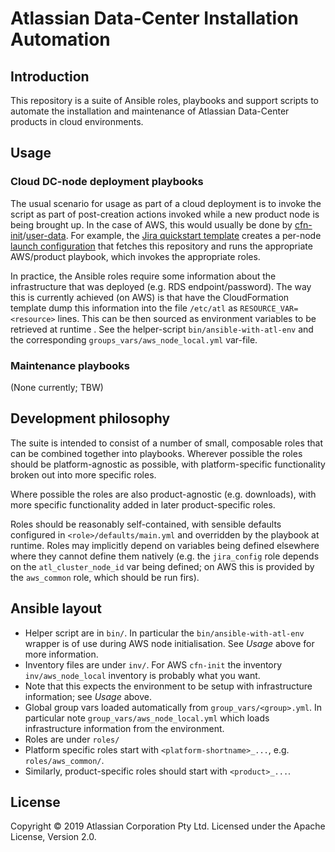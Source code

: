 
# Atlassian Data-Center Installation Automation

## Introduction

This repository is a suite of Ansible roles, playbooks and support scripts to
automate the installation and maintenance of Atlassian Data-Center products in
cloud environments.

## Usage

### Cloud DC-node deployment playbooks

The usual scenario for usage as part of a cloud deployment is to invoke the
script as part of post-creation actions invoked while a new product node is
being brought up. In the case of AWS, this would usually be done by
[cfn-init][cfn-init]/[user-data][ec2-user-data]. For example, the [Jira
quickstart template][jira-cfn-tmpl] creates a per-node [launch
configuration][ec2-launch-config] that fetches this repository and runs the
appropriate AWS/product playbook, which invokes the appropriate roles.

In practice, the Ansible roles require some information about the infrastructure
that was deployed (e.g. RDS endpoint/password). The way this is currently
achieved (on AWS) is that have the CloudFormation template dump this information
into the file `/etc/atl` as `RESOURCE_VAR=<resource>` lines. This can be then
sourced as environment variables to be retrieved at runtime . See the
helper-script `bin/ansible-with-atl-env` and the corresponding
`groups_vars/aws_node_local.yml` var-file.

### Maintenance playbooks

(None currently; TBW)

## Development philosophy

The suite is intended to consist of a number of small, composable roles that can
be combined together into playbooks. Wherever possible the roles should be
platform-agnostic as possible, with platform-specific functionality broken out
into more specific roles.

Where possible the roles are also product-agnostic (e.g. downloads), with more
specific functionality added in later product-specific roles.

Roles should be reasonably self-contained, with sensible defaults configured in
`<role>/defaults/main.yml` and overridden by the playbook at runtime. Roles may
implicitly depend on variables being defined elsewhere where they cannot define
them natively (e.g. the `jira_config` role depends on the `atl_cluster_node_id`
var being defined; on AWS this is provided by the `aws_common` role, which
should be run firs).

## Ansible layout

* Helper script are in `bin/`. In particular the `bin/ansible-with-atl-env`
  wrapper is of use during AWS node initialisation. See _Usage_ above for more
  information.
* Inventory files are under `inv/`. For AWS `cfn-init` the inventory
  `inv/aws_node_local` inventory is probably what you want.
 * Note that this expects the environment to be setup with infrastructure
   information; see _Usage_ above.
* Global group vars loaded automatically from `group_vars/<group>.yml`. In
  particular note `group_vars/aws_node_local.yml` which loads infrastructure
  information from the environment.
* Roles are under `roles/`
 * Platform specific roles start with `<platform-shortname>_...`,
   e.g. `roles/aws_common/`.
 * Similarly, product-specific roles should start with `<product>_...`.

## License

Copyright © 2019 Atlassian Corporation Pty Ltd.
Licensed under the Apache License, Version 2.0.


[cfn-init]: https://docs.aws.amazon.com/AWSCloudFormation/latest/UserGuide/cfn-init.html
[ec2-user-data]: https://docs.aws.amazon.com/AWSEC2/latest/UserGuide/user-data.html
[jira-cfn-tmpl]: https://github.com/aws-quickstart/quickstart-atlassian-jira/blob/develop/templates/quickstart-jira-dc.template.yaml#L967
[ec2-launch-config]: https://docs.aws.amazon.com/autoscaling/ec2/userguide/LaunchConfiguration.html
